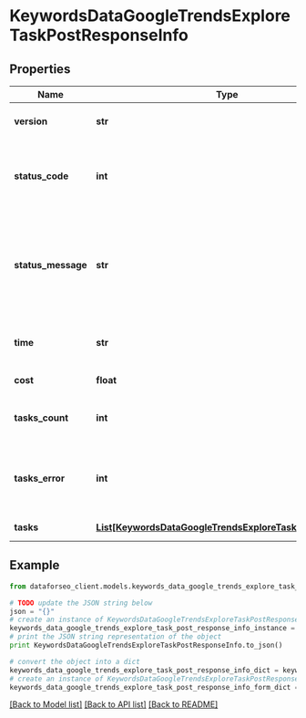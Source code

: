 # KeywordsDataGoogleTrendsExploreTaskPostResponseInfo


## Properties

Name | Type | Description | Notes
------------ | ------------- | ------------- | -------------
**version** | **str** | the current version of the API | [optional] 
**status_code** | **int** | general status code you can find the full list of the response codes here | [optional] 
**status_message** | **str** | general informational message you can find the full list of general informational messages here | [optional] 
**time** | **str** | total execution time, seconds | [optional] 
**cost** | **float** | total tasks cost, USD | [optional] 
**tasks_count** | **int** | the number of tasks in the tasks array | [optional] 
**tasks_error** | **int** | the number of tasks in the tasks array returned with an error | [optional] 
**tasks** | [**List[KeywordsDataGoogleTrendsExploreTaskPostTaskInfo]**](KeywordsDataGoogleTrendsExploreTaskPostTaskInfo.md) | array of tasks | [optional] 

## Example

```python
from dataforseo_client.models.keywords_data_google_trends_explore_task_post_response_info import KeywordsDataGoogleTrendsExploreTaskPostResponseInfo

# TODO update the JSON string below
json = "{}"
# create an instance of KeywordsDataGoogleTrendsExploreTaskPostResponseInfo from a JSON string
keywords_data_google_trends_explore_task_post_response_info_instance = KeywordsDataGoogleTrendsExploreTaskPostResponseInfo.from_json(json)
# print the JSON string representation of the object
print KeywordsDataGoogleTrendsExploreTaskPostResponseInfo.to_json()

# convert the object into a dict
keywords_data_google_trends_explore_task_post_response_info_dict = keywords_data_google_trends_explore_task_post_response_info_instance.to_dict()
# create an instance of KeywordsDataGoogleTrendsExploreTaskPostResponseInfo from a dict
keywords_data_google_trends_explore_task_post_response_info_form_dict = keywords_data_google_trends_explore_task_post_response_info.from_dict(keywords_data_google_trends_explore_task_post_response_info_dict)
```
[[Back to Model list]](../README.md#documentation-for-models) [[Back to API list]](../README.md#documentation-for-api-endpoints) [[Back to README]](../README.md)


